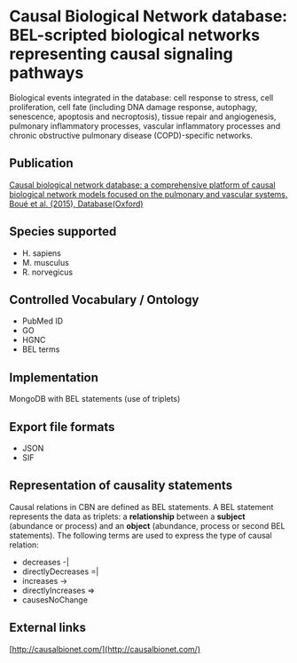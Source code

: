 # Causal Biological Network database: BEL-scripted biological networks representing causal signaling pathways

Biological events integrated in the database: cell response to stress, cell proliferation, cell fate (including DNA damage response, autophagy, senescence, apoptosis and necroptosis), tissue repair and angiogenesis, pulmonary inflammatory processes, vascular inflammatory processes and chronic obstructive pulmonary disease (COPD)-specific networks.

## Publication
[Causal biological network database: a comprehensive platform of causal biological network models focused on the pulmonary and vascular systems. Boué et al. (2015), Database(Oxford)](http://dx.doi.org/10.1093/database/bav030)

## Species supported
 * H. sapiens
 * M. musculus
 * R. norvegicus

## Controlled Vocabulary / Ontology
 * PubMed ID
 * GO
 * HGNC
 * BEL terms


## Implementation
MongoDB with BEL statements (use of triplets)

## Export file formats
 * JSON
 * SIF

## Representation of causality statements
Causal relations in CBN are defined as BEL statements. A BEL statement represents the data as triplets: a **relationship** between a **subject** (abundance or process) and an **object** (abundance, process or second BEL statements).
The following terms are used to express the type of causal relation:
* decreases -|
* directlyDecreases =|
* increases ->
* directlyIncreases =>
* causesNoChange

## External links
[http://causalbionet.com/](http://causalbionet.com/)

